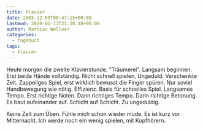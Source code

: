 ```yaml
---
title: Klavier
date: 2005-12-09T00:47:15+00:00
lastmod: 2020-01-13T21:38:48+00:00
author: Mathias Wellner
categories:
  - tagebuch
tags:
  - klavier
---
```

Heute morgen die zweite Klavierstunde. "Träumerei". Langsam beginnen. Erst beide Hände vollständig. Nicht schnell spielen, Ungeduld. Verschenkte Zeit. Zappeliges Spiel, erst wirklich bewusst die Finger spüren. Nur soviel Handbewegung wie nötig. Effizienz. Basis für schnelles Spiel. Langsames Tempo. Erst richtige Noten. Dann richtiges Tempo. Dann richtige Betonung. Es baut aufeinander auf. Schicht auf Schicht. Zu ungeduldig. 

Keine Zeit zum Üben. Fühle mich schon wieder müde. Es ist kurz vor Mitternacht. Ich werde noch ein wenig spielen, mit Kopfhörern.